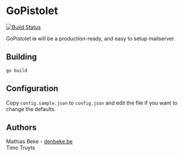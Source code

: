 GoPistolet
==========

[![Build Status](https://travis-ci.org/gopistolet/gopistolet.svg?branch=master)](https://travis-ci.org/gopistolet/gopistolet)

GoPistolet ~~is~~ will be a production-ready, and easy to setup mailserver.

Building
--------

    go build
    
    
    
Configuration
-------------

Copy `config.sample.json` to `config.json` and edit the file if you want to change the defaults.


Authors
-------

Mathias Beke - [denbeke.be](http://denbeke.be)  
Timo Truyts
